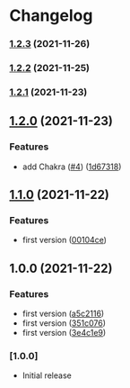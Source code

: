 # Changelog

### [1.2.3](https://github.com/Developer-DAO/web3-ui//compare/v1.2.2...v1.2.3) (2021-11-26)

### [1.2.2](https://github.com/Developer-DAO/web3-ui//compare/v1.2.1...v1.2.2) (2021-11-25)

### [1.2.1](https://github.com/Developer-DAO/web3-ui//compare/v1.2.0...v1.2.1) (2021-11-23)

## [1.2.0](https://github.com/Developer-DAO/web3-ui//compare/v1.1.0...v1.2.0) (2021-11-23)


### Features

* add Chakra ([#4](https://github.com/Developer-DAO/web3-ui//issues/4)) ([1d67318](https://github.com/Developer-DAO/web3-ui//commit/1d6731870461deeea607219ed5f9f091a67be1f3))

## [1.1.0](https://github.com/Developer-DAO/web3-ui//compare/v1.0.0...v1.1.0) (2021-11-22)


### Features

* first version ([00104ce](https://github.com/Developer-DAO/web3-ui//commit/00104cedc10cef3491513b35cfff18c67e58d8b4))

## 1.0.0 (2021-11-22)


### Features

* first version ([a5c2116](https://github.com/Developer-DAO/web3-ui//commit/a5c2116c77a24fd2739cd9da41e00cbf0940f1a3))
* first version ([351c076](https://github.com/Developer-DAO/web3-ui//commit/351c076648019c7f462a3412e36575105e474dbe))
* first version ([3e4c1e9](https://github.com/Developer-DAO/web3-ui//commit/3e4c1e9562516eb264729cb518ea5d911e457624))

### [1.0.0]

- Initial release
